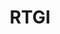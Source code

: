 ---
title: "RTGI"
layout: page
nav_order: 5
parent: "iMMERSE: Pro"
grand_parent: Shader Repositories
---